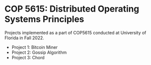 # COP 5615: Distributed Operating Systems Principles
Projects implemented as a part of COP5615 conducted at University of Florida in Fall 2022.<br>
<ul>
  <li>Project 1: Bitcoin Miner</li>
  <li>Project 2: Gossip Algorithm</li>
  <li>Project 3: Chord</li>
</ul>
